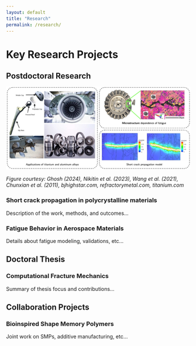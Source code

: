 ```yaml
---
layout: default
title: "Research"
permalink: /research/
---
```



<h1> Key Research Projects </h1>

<section class="research-section">
  <h2>Postdoctoral Research</h2>

  <div class="figure-block">
      <img src="/Photos/PostdocOverview.png" alt="Overview of postdoctoral research" class="research-image">
      <p class="figure-caption"><em>Figure courtesy: Ghosh (2024), Nikitin et al. (2023), Wang et al. (2021), Chunxian et al. (2011), bjhighstar.com, refractorymetal.com, titanium.com</em></p>
  </div>

  <div class="research-subsection">
    <h3>Short crack propagation in polycrystalline materials</h3>
    <p>Description of the work, methods, and outcomes...</p>
  </div>
  <div class="research-subsection">
    <h3>Fatigue Behavior in Aerospace Materials</h3>
    <p>Details about fatigue modeling, validations, etc...</p>
  </div>
</section>

<section class="research-section">
  <h2>Doctoral Thesis</h2>
  <div class="research-subsection">
    <h3>Computational Fracture Mechanics</h3>
    <p>Summary of thesis focus and contributions...</p>
  </div>
</section>

<section class="research-section">
  <h2>Collaboration Projects</h2>
  <div class="research-subsection">
    <h3>Bioinspired Shape Memory Polymers</h3>
    <p>Joint work on SMPs, additive manufacturing, etc...</p>
  </div>
</section>